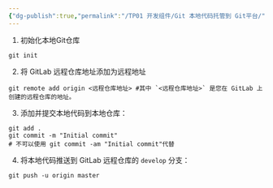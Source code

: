 ```yaml
---
{"dg-publish":true,"permalink":"/TP01 开发组件/Git 本地代码托管到 Git平台/","dgPassFrontmatter":true,"created":"2023-07-11T16:10:44.242+08:00","updated":"2024-06-01T10:50:27.490+08:00"}
---
```


1. 初始化本地Git仓库
```shell
git init
```
2. 将 GitLab 远程仓库地址添加为远程地址
```shell
git remote add origin <远程仓库地址> #其中 `<远程仓库地址>` 是您在 GitLab 上创建的远程仓库的地址。
```
3. 添加并提交本地代码到本地仓库：
```shell
git add .
git commit -m "Initial commit"
# 不可以使用 git commit -am "Initial commit"代替
```
4. 将本地代码推送到 GitLab 远程仓库的 `develop` 分支：
```shell
git push -u origin master
```